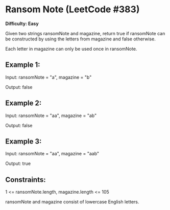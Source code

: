 # Ransom Note (LeetCode #383)

**Difficulty: Easy**

Given two strings ransomNote and magazine, return true if ransomNote can be constructed by using the letters from magazine and false otherwise.

Each letter in magazine can only be used once in ransomNote.

 

## Example 1:

Input: ransomNote = "a", magazine = "b"

Output: false


## Example 2:

Input: ransomNote = "aa", magazine = "ab"

Output: false


## Example 3:

Input: ransomNote = "aa", magazine = "aab"

Output: true
 

## Constraints:

1 <= ransomNote.length, magazine.length <= 105

ransomNote and magazine consist of lowercase English letters.
